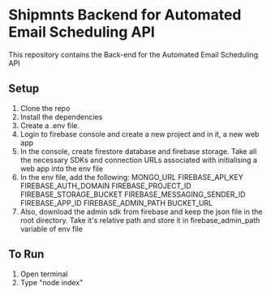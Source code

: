 # Shipmnts Backend for Automated Email Scheduling API

This repository contains the Back-end for the Automated Email Scheduling API

## Setup

1) Clone the repo
2) Install the dependencies
3) Create a .env file.
4) Login to firebase console and create a new project and in it, a new web app
5) In the console, create firestore database and firebase storage. Take all the necessary SDKs and connection URLs associated with initialising a web app into the env file
6) In the env file, add the following:
MONGO_URL
FIREBASE_API_KEY
FIREBASE_AUTH_DOMAIN 
FIREBASE_PROJECT_ID
FIREBASE_STORAGE_BUCKET
FIREBASE_MESSAGING_SENDER_ID
FIREBASE_APP_ID
FIREBASE_ADMIN_PATH
BUCKET_URL
7) Also, download the admin sdk from firebase and keep the json file in the root directory. Take it's relative path and store it in firebase_admin_path variable of env file


## To Run

1) Open terminal
2) Type "node index"